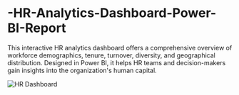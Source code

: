 # -HR-Analytics-Dashboard-Power-BI-Report
This interactive HR analytics dashboard offers a comprehensive overview of workforce demographics, tenure, turnover, diversity, and geographical distribution. Designed in Power BI, it helps HR teams and decision-makers gain insights into the organization's human capital.

![HR Dashboard]([images/hr_dashboard.png](https://github.com/AhmedElamin20/-HR-Analytics-Dashboard-Power-BI-Report/blob/main/Screenshot%20(50).png))

